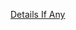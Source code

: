 [Details If Any](https://github.com/deathbybandaid/piholeparser/blob/master/RecentRunLogs/parsingscripts/ListeFREasyList.md)

